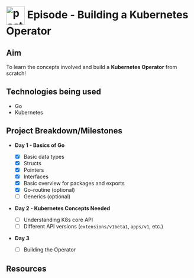 # <img src="https://github.com/kubesimplify/cloudnative-lab/assets/72245772/de679a18-a457-43c0-9cb8-e75d6b87b348" alt="poster" width=50px height=50px align="center"> Episode - Building a Kubernetes Operator

## Aim

To learn the concepts involved and build a **Kubernetes Operator** from scratch!

## Technologies being used
- Go
- Kubernetes

## Project Breakdown/Milestones

- **Day 1 - Basics of Go**

    - [x] Basic data types
    - [x] Structs
    - [x] Pointers
    - [x] Interfaces
    - [x] Basic overview for packages and exports 
    - [x] Go-routine (optional)
    - [ ] Generics (optional)

- **Day 2 - Kubernetes Concepts Needed**
    - [ ] Understanding K8s core API
    - [ ] Different API versions (`extensions/v1beta1`, `apps/v1`, etc.)

- **Day 3**
    - [ ] Building the Operator

## Resources


